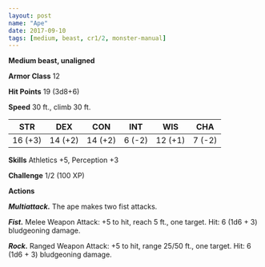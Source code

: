 ```yaml
---
layout: post
name: "Ape"
date: 2017-09-10
tags: [medium, beast, cr1/2, monster-manual]
---
```


**Medium beast, unaligned**

**Armor Class** 12

**Hit Points** 19 (3d8+6)

**Speed** 30 ft., climb 30 ft.

|   STR   |   DEX   |   CON   |   INT   |   WIS   |   CHA   |
|:-----:|:-----:|:-----:|:-----:|:-----:|:-----:|
| 16 (+3) | 14 (+2) | 14 (+2) | 6 (-2) | 12 (+1) | 7 (-2) |

**Skills** Athletics +5, Perception +3

**Challenge** 1/2 (100 XP)

**Actions**

***Multiattack.*** The ape makes two fist attacks.

***Fist.*** Melee Weapon Attack: +5 to hit, reach 5 ft., one target. Hit: 6 (1d6 + 3) bludgeoning damage.

***Rock.*** Ranged Weapon Attack: +5 to hit, range 25/50 ft., one target. Hit: 6 (1d6 + 3) bludgeoning damage.

